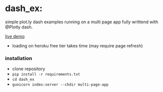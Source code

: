 # dash_ex: 

simple plot.ly dash examples running on a multi page app fully writtend with @Plotly dash. 

[live demo](https://dash-ex.herokuapp.com/)
- loading on heroku free tier takes time (may require page refresh)

### installation

- clone repository
- `pip install -r requirements.txt`
- `cd dash_ex`
- `gunicorn index:server --chdir multi-page-app`
